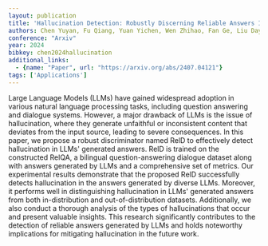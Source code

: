 ```yaml
---
layout: publication
title: 'Hallucination Detection: Robustly Discerning Reliable Answers In Large Language Models'
authors: Chen Yuyan, Fu Qiang, Yuan Yichen, Wen Zhihao, Fan Ge, Liu Dayiheng, Zhang Dongmei, Li Zhixu, Xiao Yanghua
conference: "Arxiv"
year: 2024
bibkey: chen2024hallucination
additional_links:
  - {name: "Paper", url: "https://arxiv.org/abs/2407.04121"}
tags: ['Applications']
---
```

Large Language Models (LLMs) have gained widespread adoption in various natural language processing tasks, including question answering and dialogue systems. However, a major drawback of LLMs is the issue of hallucination, where they generate unfaithful or inconsistent content that deviates from the input source, leading to severe consequences. In this paper, we propose a robust discriminator named RelD to effectively detect hallucination in LLMs' generated answers. RelD is trained on the constructed RelQA, a bilingual question-answering dialogue dataset along with answers generated by LLMs and a comprehensive set of metrics. Our experimental results demonstrate that the proposed RelD successfully detects hallucination in the answers generated by diverse LLMs. Moreover, it performs well in distinguishing hallucination in LLMs' generated answers from both in-distribution and out-of-distribution datasets. Additionally, we also conduct a thorough analysis of the types of hallucinations that occur and present valuable insights. This research significantly contributes to the detection of reliable answers generated by LLMs and holds noteworthy implications for mitigating hallucination in the future work.
